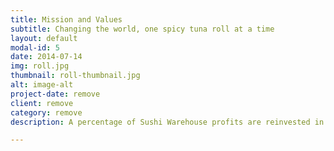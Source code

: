 ```yaml
---
title: Mission and Values
subtitle: Changing the world, one spicy tuna roll at a time
layout: default
modal-id: 5
date: 2014-07-14
img: roll.jpg
thumbnail: roll-thumbnail.jpg
alt: image-alt
project-date: remove
client: remove
category: remove
description: A percentage of Sushi Warehouse profits are reinvested in code literacy and traditional sushi preparation training in underserved Japanese communities. Not just because it's the right thing to do, but because it's a part of who we are. 

---
```

